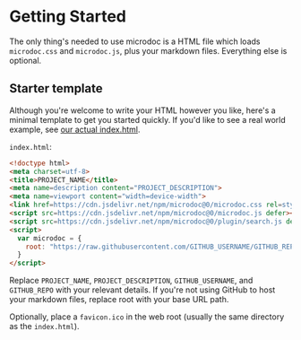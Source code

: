 # Getting Started

The only thing's needed to use microdoc is a HTML file which loads `microdoc.css` and `microdoc.js`, plus your markdown files. Everything else is optional.

## Starter template

Although you're welcome to write your HTML however you like, here's a minimal template to get you started quickly. If you'd like to see a real world example, see [our actual index.html](https://github.com/maxmilton/microdoc/blob/master/docs/index.html).

`index.html`:

```html
<!doctype html>
<meta charset=utf-8>
<title>PROJECT_NAME</title>
<meta name=description content="PROJECT_DESCRIPTION">
<meta name=viewport content="width=device-width">
<link href=https://cdn.jsdelivr.net/npm/microdoc@0/microdoc.css rel=stylesheet>
<script src=https://cdn.jsdelivr.net/npm/microdoc@0/microdoc.js defer></script>
<script src=https://cdn.jsdelivr.net/npm/microdoc@0/plugin/search.js defer></script>
<script>
  var microdoc = {
    root: "https://raw.githubusercontent.com/GITHUB_USERNAME/GITHUB_REPO/master/docs"
  }
</script>
```

Replace `PROJECT_NAME`, `PROJECT_DESCRIPTION`, `GITHUB_USERNAME`, and `GITHUB_REPO` with your relevant details. If you're not using GitHub to host your markdown files, replace root with your base URL path.

Optionally, place a `favicon.ico` in the web root (usually the same directory as the `index.html`).

